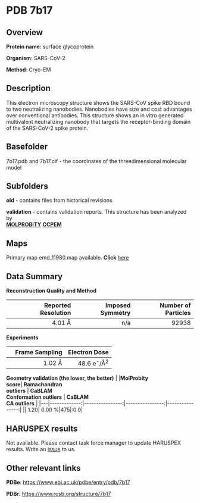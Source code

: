 # PDB 7b17

## Overview

**Protein name**: surface glycoprotein

**Organism**: SARS-CoV-2

**Method**: Cryo-EM

## Description

This electron microscopy structure shows the SARS-CoV spike RBD bound to two neutralizing nanobodies. Nanobodies have size and cost advantages over conventional antibodies. This structure shows an in vitro generated multivalent neutralizing nanobody that targets the receptor-binding domain of the SARS-CoV-2 spike protein.

## Basefolder

7b17.pdb and 7b17.cif - the coordinates of the threedimensional molecular model

## Subfolders



**old** - contains files from historical revisions

**validation** - contains validation reports. This structure has been analyzed by <br>  [**MOLPROBITY**](https://github.com/thorn-lab/coronavirus_structural_task_force/tree/master/pdb/surface_glycoprotein/SARS-CoV-2/7b17/validation/molprobity)   [**CCPEM**](https://github.com/thorn-lab/coronavirus_structural_task_force/tree/master/pdb/surface_glycoprotein/SARS-CoV-2/7b17/validation/ccpem-validation) 



## Maps

Primary map emd_11980.map available. **Click** [here](http://ftp.wwpdb.org/pub/emdb/structures/EMD-11980/map/) 

## Data Summary
**Reconstruction Quality and Method**

|   | Reported Resolution | Imposed Symmetry | Number of Particles |
|---|-------------:|----------------:|--------------:|
|   |4.01 Å|n/a|92938|

**Experiments**

|   | Frame Sampling | Electron Dose |
|---|-------------:|----------------:|
|   |1.02 Å|48.6 e<sup>-</sup>/Å<sup>2</sup>|

**Geometry validation (the lower, the better)**
|   |**MolProbity<br>score**| **Ramachandran<br>outliers** | **CaBLAM<br>Conformation outliers** | **CaBLAM<br>CA outliers** |
|---|-------------:|----------------:|----------------:|----------------:|
||  1.20|  0.00 %|475|:0.0|

## HARUSPEX results

Not available. Please contact task force manager to update HARUSPEX results. Write an [issue](https://github.com/thorn-lab/coronavirus_structural_task_force/issues) to us.

## Other relevant links 
**PDBe**:  https://www.ebi.ac.uk/pdbe/entry/pdb/7b17
 
**PDBr**: https://www.rcsb.org/structure/7b17 
